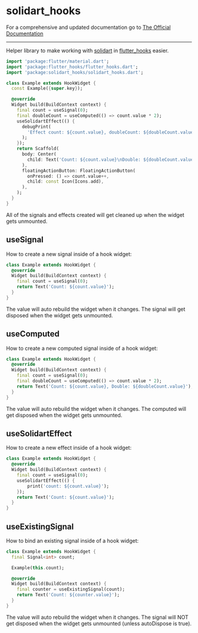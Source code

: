 # solidart_hooks

For a comprehensive and updated documentation go to [The Official Documentation](https://solidart.mariuti.com)

---

Helper library to make working with [solidart](https://pub.dev/packages/solidart) in [flutter_hooks](https://pub.dev/packages/flutter_hooks) easier.

```dart
import 'package:flutter/material.dart';
import 'package:flutter_hooks/flutter_hooks.dart';
import 'package:solidart_hooks/solidart_hooks.dart';

class Example extends HookWidget {
  const Example({super.key});

  @override
  Widget build(BuildContext context) {
    final count = useSignal(0);
    final doubleCount = useComputed(() => count.value * 2);
    useSolidartEffect(() {
      debugPrint(
        'Effect count: ${count.value}, doubleCount: ${doubleCount.value}',
      );
    });
    return Scaffold(
      body: Center(
        child: Text('Count: ${count.value}\nDouble: ${doubleCount.value}'),
      ),
      floatingActionButton: FloatingActionButton(
        onPressed: () => count.value++,
        child: const Icon(Icons.add),
      ),
    );
  }
}
```

All of the signals and effects created will get cleaned up when the widget gets unmounted.

## useSignal

How to create a new signal inside of a hook widget:

```dart
class Example extends HookWidget {
  @override
  Widget build(BuildContext context) {
    final count = useSignal(0);
    return Text('Count: ${count.value}');
  }
}
```

The value will auto rebuild the widget when it changes.
The signal will get disposed when the widget gets unmounted.

## useComputed

How to create a new computed signal inside of a hook widget:

```dart
class Example extends HookWidget {
  @override
  Widget build(BuildContext context) {
    final count = useSignal(0);
    final doubleCount = useComputed(() => count.value * 2);
    return Text('Count: ${count.value}, Double: ${doubleCount.value}');
  }
}
```

The value will auto rebuild the widget when it changes.
The computed will get disposed when the widget gets unmounted.

## useSolidartEffect

How to create a new effect inside of a hook widget:

```dart
class Example extends HookWidget {
  @override
  Widget build(BuildContext context) {
    final count = useSignal(0);
    useSolidartEffect(() {
        print('count: ${count.value}');
    });
    return Text('Count: ${count.value}');
  }
}
```

## useExistingSignal

How to bind an existing signal inside of a hook widget:

```dart
class Example extends HookWidget {
  final Signal<int> count;

  Example(this.count);

  @override
  Widget build(BuildContext context) {
    final counter = useExistingSignal(count);
    return Text('Count: ${counter.value}');
  }
}
```

The value will auto rebuild the widget when it changes.
The signal will NOT get disposed when the widget gets unmounted (unless autoDispose is true).
